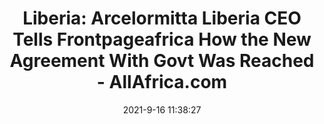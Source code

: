 ---
"title": "Liberia: Arcelormitta Liberia CEO Tells Frontpageafrica How the New Agreement With Govt Was Reached - AllAfrica.com"
"date": "2021-9-16 11:38:27"
"feed_name": "GOOGLENEWSMINING"
"feed_website": "https://news.google.com/search?q=mining%2Bincident&hl=en-US&gl=US&ceid=US:en"
"feed_rss": "https://news.google.com/rss/search?q=mining%2Bincident&hl=en-US&gl=US&ceid=US:en"
"link": "https://allafrica.com/stories/202109160647.html"
"file": "_posts/2021-1-1-9a8468e7b604df9409c82536c2c90ca6fc481057.md"
"accident": "0"
"drilling": "0"
---